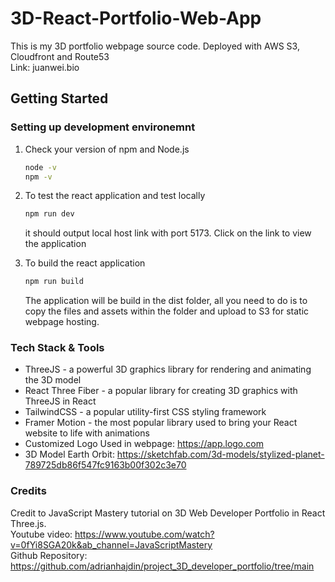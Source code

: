 # 3D-React-Portfolio-Web-App
This is my 3D portfolio webpage source code. Deployed with AWS S3, Cloudfront and Route53 <br />
Link: juanwei.bio <br />

## Getting Started

### Setting up development environemnt
1. Check your version of npm and Node.js   
    ```sh 
    node -v
    npm -v
    ``` 

2. To test the react application and test locally
    ```sh 
    npm run dev
    ``` 
    it should output local host link with port 5173. Click on the link to view the application

3. To build the react application
    ```sh 
    npm run build
    ``` 
    The application will be build in the dist folder, all you need to do is to copy the files and assets within the folder and upload to S3 for static webpage hosting.

### Tech Stack & Tools 

- ThreeJS - a powerful 3D graphics library for rendering and animating the 3D model
- React Three Fiber - a popular library for creating 3D graphics with ThreeJS in React
- TailwindCSS - a popular utility-first CSS styling framework
- Framer Motion - the most popular library used to bring your React website to life with animations
- Customized Logo Used in webpage: https://app.logo.com
- 3D Model Earth Orbit: https://sketchfab.com/3d-models/stylized-planet-789725db86f547fc9163b00f302c3e70

### Credits
Credit to JavaScript Mastery tutorial on 3D Web Developer Portfolio in React Three.js. <br />
Youtube video: https://www.youtube.com/watch?v=0fYi8SGA20k&ab_channel=JavaScriptMastery <br />
Github Repository: https://github.com/adrianhajdin/project_3D_developer_portfolio/tree/main <br />
